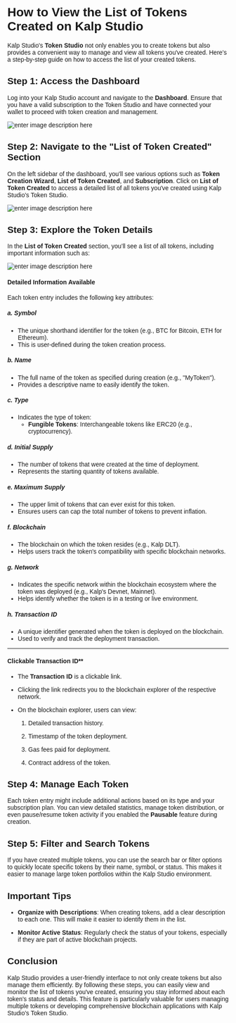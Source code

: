 <style> body {  font-family: "Source Sans 3", sans-serif!important; }</style>
<link href="https://fonts.googleapis.com/css2?family=Source+Sans+3:ital,wght@0,200..900;1,200..900&display=swap" rel="stylesheet">    <link rel="stylesheet" href="https://fonts.googleapis.com/icon?family=Material+Icons">

# How to View the List of Tokens Created on Kalp Studio
  

Kalp Studio's **Token Studio** not only enables you to create tokens but also provides a convenient way to manage and view all tokens you've created. Here’s a step-by-step guide on how to access the list of your created tokens.
  

## Step 1: Access the Dashboard

Log into your Kalp Studio account and navigate to the **Dashboard**. Ensure that you have a valid subscription to the Token Studio and have connected your wallet to proceed with token creation and management.

![enter image description here](https://doc-images-kalp-studio.s3.ap-south-1.amazonaws.com/Token+creator/6.png)
  

## Step 2: Navigate to the "List of Token Created" Section

On the left sidebar of the dashboard, you’ll see various options such as **Token Creation Wizard**, **List of Token Created**, and **Subscription**. Click on **List of Token Created** to access a detailed list of all tokens you've created using Kalp Studio’s Token Studio.

![enter image description here](https://doc-images-kalp-studio.s3.ap-south-1.amazonaws.com/Token+creator/7.png)
  

## Step 3: Explore the Token Details

In the **List of Token Created** section, you’ll see a list of all tokens, including important information such as:

![enter image description here](https://doc-images-kalp-studio.s3.ap-south-1.amazonaws.com/Deployed+tokens.png)


#### **Detailed Information Available**

Each token entry includes the following key attributes:

##### **a. Symbol**

-   The unique shorthand identifier for the token (e.g., BTC for Bitcoin, ETH for Ethereum).
-   This is user-defined during the token creation process.

##### **b. Name**

-   The full name of the token as specified during creation (e.g., "MyToken").
-   Provides a descriptive name to easily identify the token.

##### **c. Type**

-   Indicates the type of token:
    -   **Fungible Tokens**: Interchangeable tokens like ERC20 (e.g., cryptocurrency).

##### **d. Initial Supply**

-   The number of tokens that were created at the time of deployment.
-   Represents the starting quantity of tokens available.

##### **e. Maximum Supply**

-   The upper limit of tokens that can ever exist for this token.
-   Ensures users can cap the total number of tokens to prevent inflation.

##### **f. Blockchain**

-   The blockchain on which the token resides (e.g., Kalp DLT).
-   Helps users track the token's compatibility with specific blockchain networks.

##### **g. Network**

-   Indicates the specific network within the blockchain ecosystem where the token was deployed (e.g., Kalp's  Devnet, Mainnet).
-   Helps identify whether the token is in a testing or live environment.

##### **h. Transaction ID**

-   A unique identifier generated when the token is deployed on the blockchain.
-   Used to verify and track the deployment transaction.

----------

#### Clickable Transaction ID**

-   The **Transaction ID** is a clickable link.
-   Clicking the link redirects you to the blockchain explorer of the respective network.
-   On the blockchain explorer, users can view:

    1. Detailed transaction history.

    2. Timestamp of the token deployment.

    3. Gas fees paid for deployment.

    4. Contract address of the token.


## Step 4: Manage Each Token

Each token entry might include additional actions based on its type and your subscription plan. You can view detailed statistics, manage token distribution, or even pause/resume token activity if you enabled the **Pausable** feature during creation.



## Step 5: Filter and Search Tokens

If you have created multiple tokens, you can use the search bar or filter options to quickly locate specific tokens by their name, symbol, or status. This makes it easier to manage large token portfolios within the Kalp Studio environment.

  

## Important Tips

-  **Organize with Descriptions**: When creating tokens, add a clear description to each one. This will make it easier to identify them in the list.

-  **Monitor Active Status**: Regularly check the status of your tokens, especially if they are part of active blockchain projects.

  

## Conclusion

Kalp Studio provides a user-friendly interface to not only create tokens but also manage them efficiently. By following these steps, you can easily view and monitor the list of tokens you've created, ensuring you stay informed about each token’s status and details. This feature is particularly valuable for users managing multiple tokens or developing comprehensive blockchain applications with Kalp Studio’s Token Studio.